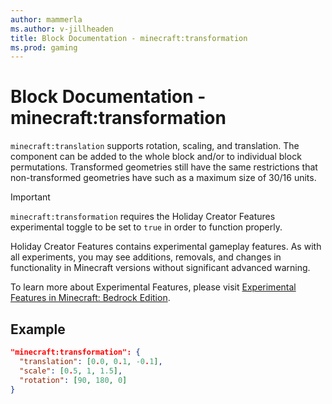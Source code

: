 ```yaml
---
author: mammerla
ms.author: v-jillheaden
title: Block Documentation - minecraft:transformation
ms.prod: gaming
---
```


# Block Documentation - minecraft:transformation

`minecraft:translation` supports rotation, scaling, and translation. The component can be added to the whole block and/or to individual block permutations. Transformed geometries still have the same restrictions that non-transformed geometries have such as a maximum size of 30/16 units.

>[!IMPORTANT]
> `minecraft:transformation` requires the Holiday Creator Features experimental toggle to be set to `true` in order to function properly.
>
>Holiday Creator Features contains experimental gameplay features. As with all experiments, you may see additions, removals, and changes in functionality in Minecraft versions without significant advanced warning.
>
>To learn more about Experimental Features, please visit [Experimental Features in Minecraft: Bedrock Edition](../../../../../Documents/ExperimentalFeaturesToggle.md).

## Example

```json
"minecraft:transformation": {
  "translation": [0.0, 0.1, -0.1],
  "scale": [0.5, 1, 1.5],
  "rotation": [90, 180, 0]
}
```
